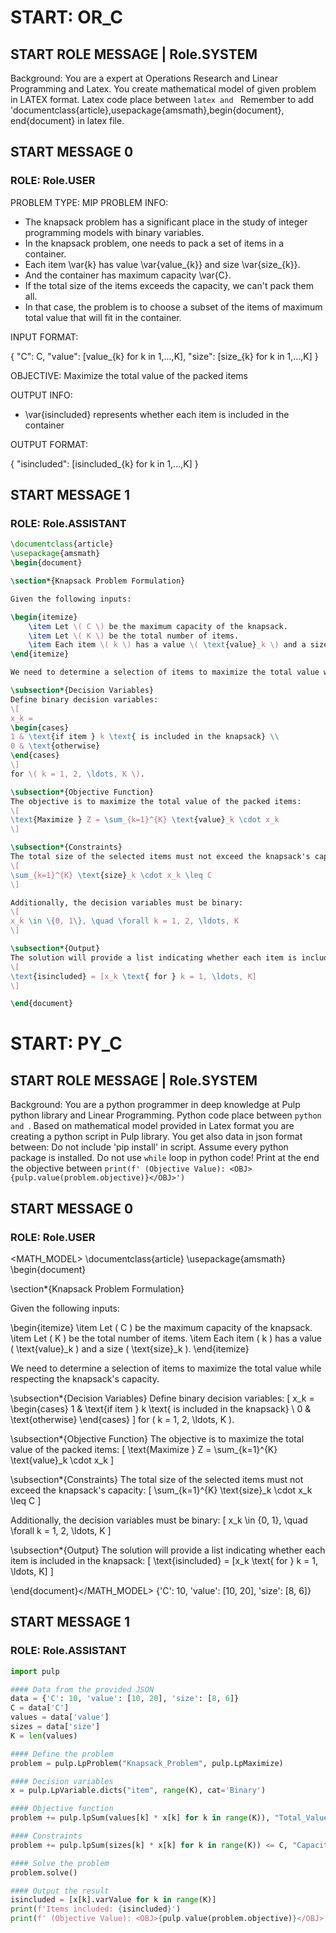 # START: OR_C 
## START ROLE MESSAGE | Role.SYSTEM 
Background: You are a expert at Operations Research and Linear Programming and Latex. You create mathematical model of given problem in LATEX format. Latex code place between ```latex and ``` Remember to add 'documentclass{article},usepackage{amsmath},begin{document}, end{document} in latex file. 
## START MESSAGE 0 
### ROLE: Role.USER
<DESCRIPTION>
PROBLEM TYPE: MIP
PROBLEM INFO:

- The knapsack problem has a significant place in the study of integer programming models with binary variables. 
- In the knapsack problem, one needs to pack a set of items in a container.
- Each item \var{k} has value \var{value_{k}} and size \var{size_{k}}.
- And the container has maximum capacity \var{C}. 
- If the total size of the items exceeds the capacity, we can't pack them all. 
- In that case, the problem is to choose a subset of the items of maximum total value that will fit in the container. 

INPUT FORMAT:

{
	"C": C,
	"value": [value_{k} for k in 1,...,K],
	"size": [size_{k} for k in 1,...,K]
}


OBJECTIVE: Maximize the total value of the packed items

OUTPUT INFO:

- \var{isincluded} represents whether each item is included in the container

OUTPUT FORMAT:

{
	"isincluded": [isincluded_{k} for k in 1,...,K]
}
</DESCRIPTION>


## START MESSAGE 1 
### ROLE: Role.ASSISTANT
```latex
\documentclass{article}
\usepackage{amsmath}
\begin{document}

\section*{Knapsack Problem Formulation}

Given the following inputs:

\begin{itemize}
    \item Let \( C \) be the maximum capacity of the knapsack.
    \item Let \( K \) be the total number of items.
    \item Each item \( k \) has a value \( \text{value}_k \) and a size \( \text{size}_k \).
\end{itemize}

We need to determine a selection of items to maximize the total value while respecting the knapsack's capacity.

\subsection*{Decision Variables}
Define binary decision variables:
\[
x_k = 
\begin{cases}
1 & \text{if item } k \text{ is included in the knapsack} \\
0 & \text{otherwise}
\end{cases}
\]
for \( k = 1, 2, \ldots, K \).

\subsection*{Objective Function}
The objective is to maximize the total value of the packed items:
\[
\text{Maximize } Z = \sum_{k=1}^{K} \text{value}_k \cdot x_k
\]

\subsection*{Constraints}
The total size of the selected items must not exceed the knapsack's capacity:
\[
\sum_{k=1}^{K} \text{size}_k \cdot x_k \leq C
\]

Additionally, the decision variables must be binary:
\[
x_k \in \{0, 1\}, \quad \forall k = 1, 2, \ldots, K
\]

\subsection*{Output}
The solution will provide a list indicating whether each item is included in the knapsack:
\[
\text{isincluded} = [x_k \text{ for } k = 1, \ldots, K]
\]

\end{document}
```

# START: PY_C 
## START ROLE MESSAGE | Role.SYSTEM 
Background: You are a python programmer in deep knowledge at Pulp python library and Linear Programming. Python code place between ```python and ```. Based on mathematical model provided in Latex format you are creating a python script in Pulp library. You get also data in json format between: <DATA></DATA> Do not include 'pip install' in script. Assume every python package is installed. Do not use `while` loop in python code! Print at the end the objective between <OBJ></OBJ> `print(f' (Objective Value): <OBJ>{pulp.value(problem.objective)}</OBJ>')` 
## START MESSAGE 0 
### ROLE: Role.USER
<MATH_MODEL>
\documentclass{article}
\usepackage{amsmath}
\begin{document}

\section*{Knapsack Problem Formulation}

Given the following inputs:

\begin{itemize}
    \item Let \( C \) be the maximum capacity of the knapsack.
    \item Let \( K \) be the total number of items.
    \item Each item \( k \) has a value \( \text{value}_k \) and a size \( \text{size}_k \).
\end{itemize}

We need to determine a selection of items to maximize the total value while respecting the knapsack's capacity.

\subsection*{Decision Variables}
Define binary decision variables:
\[
x_k = 
\begin{cases}
1 & \text{if item } k \text{ is included in the knapsack} \\
0 & \text{otherwise}
\end{cases}
\]
for \( k = 1, 2, \ldots, K \).

\subsection*{Objective Function}
The objective is to maximize the total value of the packed items:
\[
\text{Maximize } Z = \sum_{k=1}^{K} \text{value}_k \cdot x_k
\]

\subsection*{Constraints}
The total size of the selected items must not exceed the knapsack's capacity:
\[
\sum_{k=1}^{K} \text{size}_k \cdot x_k \leq C
\]

Additionally, the decision variables must be binary:
\[
x_k \in \{0, 1\}, \quad \forall k = 1, 2, \ldots, K
\]

\subsection*{Output}
The solution will provide a list indicating whether each item is included in the knapsack:
\[
\text{isincluded} = [x_k \text{ for } k = 1, \ldots, K]
\]

\end{document}</MATH_MODEL>
<DATA>
{'C': 10, 'value': [10, 20], 'size': [8, 6]}</DATA>


## START MESSAGE 1 
### ROLE: Role.ASSISTANT
```python
import pulp

#### Data from the provided JSON
data = {'C': 10, 'value': [10, 20], 'size': [8, 6]}
C = data['C']
values = data['value']
sizes = data['size']
K = len(values)

#### Define the problem
problem = pulp.LpProblem("Knapsack_Problem", pulp.LpMaximize)

#### Decision variables
x = pulp.LpVariable.dicts("item", range(K), cat='Binary')

#### Objective function
problem += pulp.lpSum(values[k] * x[k] for k in range(K)), "Total_Value"

#### Constraints
problem += pulp.lpSum(sizes[k] * x[k] for k in range(K)) <= C, "Capacity_Constraint"

#### Solve the problem
problem.solve()

#### Output the result
isincluded = [x[k].varValue for k in range(K)]
print(f'Items included: {isincluded}')
print(f' (Objective Value): <OBJ>{pulp.value(problem.objective)}</OBJ>')
```

